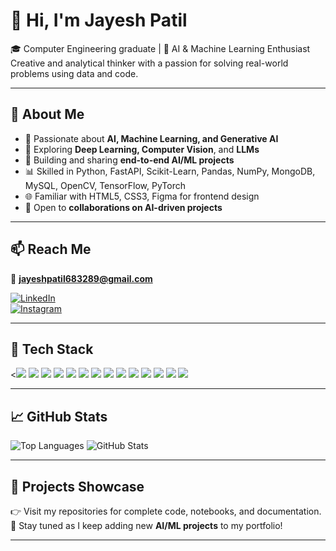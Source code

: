 # 👋 Hi, I'm Jayesh Patil

🎓 Computer Engineering graduate | 🤖 AI & Machine Learning Enthusiast  
Creative and analytical thinker with a passion for solving real-world problems using data and code.

---

## 🧠 About Me
 
- 🌟 Passionate about **AI, Machine Learning, and Generative AI**
- 🔬 Exploring **Deep Learning, Computer Vision**, and **LLMs**
- 🚀 Building and sharing **end-to-end AI/ML projects**
- 📊 Skilled in Python, FastAPI, Scikit-Learn, Pandas, NumPy, MongoDB, MySQL, OpenCV, TensorFlow, PyTorch
- 🌐 Familiar with HTML5, CSS3, Figma for frontend design
- 🤝 Open to **collaborations on AI-driven projects**

---

## 📫 Reach Me
📧 **jayeshpatil683289@gmail.com** 

[![LinkedIn](https://img.shields.io/badge/LinkedIn-blue?style=flat&logo=linkedin&logoColor=white)](https://www.linkedin.com/in/jayesh-patil46/)  
[![Instagram](https://img.shields.io/badge/Instagram-E4405F?style=flat&logo=instagram&logoColor=white)](https://www.instagram.com/_jayesh__patil___/)

---

## 🧰 Tech Stack
<<img src="https://img.shields.io/badge/-HTML5-orange?logo=html5&logoColor=white" />
<img src="https://img.shields.io/badge/-CSS3-blue?logo=css3&logoColor=white" />
<img src="https://img.shields.io/badge/-Python-3776AB?logo=python&logoColor=white" />
<img src="https://img.shields.io/badge/-C-blue?logo=c&logoColor=white" />
<img src="https://img.shields.io/badge/-Figma-f24e1e?logo=figma&logoColor=white" />
<img src="https://img.shields.io/badge/-FastAPI-009688?logo=fastapi&logoColor=white" />
<img src="https://img.shields.io/badge/-MongoDB-4DB33D?logo=mongodb&logoColor=white" />
<img src="https://img.shields.io/badge/-MySQL-4479A1?logo=mysql&logoColor=white" />
<img src="https://img.shields.io/badge/-OpenCV-5C3EE8?logo=opencv&logoColor=white" />
<img src="https://img.shields.io/badge/-TensorFlow-FF6F00?logo=tensorflow&logoColor=white" />
<img src="https://img.shields.io/badge/-Jupyter-F37626?logo=jupyter&logoColor=white" />
<img src="https://img.shields.io/badge/-NumPy-013243?logo=numpy&logoColor=white" />
<img src="https://img.shields.io/badge/-PyCharm-000000?logo=pycharm&logoColor=white" />
<img src="https://img.shields.io/badge/-PyTorch-EE4C2C?logo=pytorch&logoColor=white" />



---

## 📈 GitHub Stats
![Top Languages](https://github-readme-stats.vercel.app/api/top-langs/?username=Darkvally46&layout=compact&langs_count=8)
![GitHub Stats](https://github-readme-stats.vercel.app/api?username=Darkvally46&show_icons=true&theme=radical)

---



## 🧪 Projects Showcase  
👉 Visit my repositories for complete code, notebooks, and documentation.  
📌 Stay tuned as I keep adding new **AI/ML projects** to my portfolio!

---

